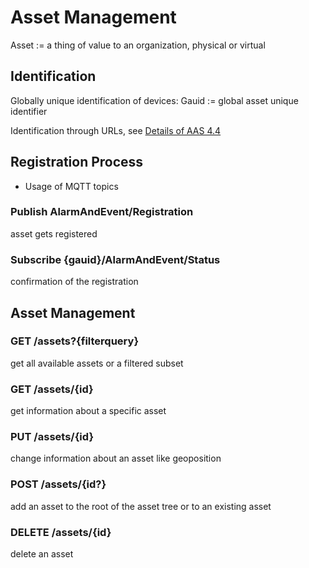 # Asset Management

Asset := a thing of value to an organization, physical or virtual

## Identification

Globally unique identification of devices: Gauid := global asset unique identifier

Identification through URLs, see [Details of AAS 4.4](https://industrialdigitaltwin.org/wp-content/uploads/2021/09/07_details_of_the_asset_administration_shell_part1_v3_en_2020.pdf)

## Registration Process

- Usage of MQTT topics

### Publish AlarmAndEvent/Registration
asset gets registered

### Subscribe {gauid}/AlarmAndEvent/Status
confirmation of the registration

## Asset Management

### GET /assets?{filterquery}
get all available assets or a filtered subset

### GET /assets/{id}
get information about a specific asset

### PUT /assets/{id}
change information about an asset like geoposition

### POST /assets/{id?}
add an asset to the root of the asset tree or to an existing asset

### DELETE /assets/{id}
delete an asset
